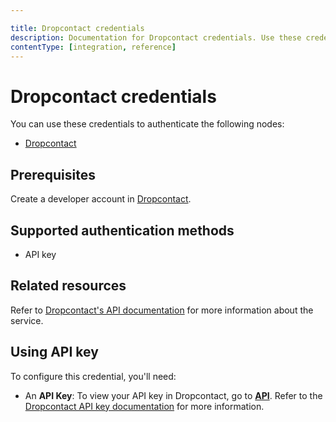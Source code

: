 ```yaml
---

title: Dropcontact credentials
description: Documentation for Dropcontact credentials. Use these credentials to authenticate Dropcontact in n8n, a workflow automation platform.
contentType: [integration, reference]
---
```


# Dropcontact credentials

You can use these credentials to authenticate the following nodes:

- [Dropcontact](/integrations/builtin/app-nodes/n8n-nodes-base.dropcontact.md)

## Prerequisites

Create a developer account in [Dropcontact](https://app.dropcontact.com/signup).

## Supported authentication methods

- API key

## Related resources

Refer to [Dropcontact's API documentation](https://developer.dropcontact.com/) for more information about the service.

## Using API key

To configure this credential, you'll need:

- An **API Key**: To view your API key in Dropcontact, go to [**API**](https://app.dropcontact.com/api). Refer to the [Dropcontact API key documentation](https://support.dropcontact.com/article/237-how-to-use-the-dropcontact-api-key) for more information.

